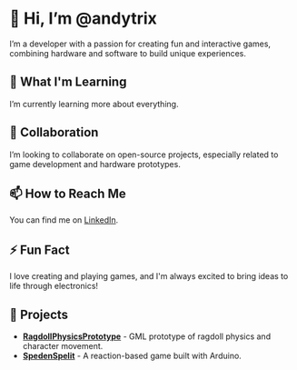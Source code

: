 # 👋 Hi, I’m @andytrix  
I’m a developer with a passion for creating fun and interactive games, combining hardware and software to build unique experiences.

## 🌱 What I'm Learning  
I’m currently learning more about everything.

## 💬 Collaboration  
I’m looking to collaborate on open-source projects, especially related to game development and hardware prototypes.

## 📫 How to Reach Me  
You can find me on [LinkedIn](https://www.linkedin.com/in/andreaskotala).

## ⚡ Fun Fact  
I love creating and playing games, and I'm always excited to bring ideas to life through electronics!

## 🚀 Projects
- **[RagdollPhysicsPrototype](https://github.com/andytrix/RagdollPhysicsPrototype)** - GML prototype of ragdoll physics and character movement.
- **[SpedenSpelit](https://github.com/andytrix/SpedenSpelit)** - A reaction-based game built with Arduino.

<!---
andytrix/andytrix is a ✨ special ✨ repository because its `README.md` (this file) appears on your GitHub profile.
You can click the Preview link to take a look at your changes.
--->
